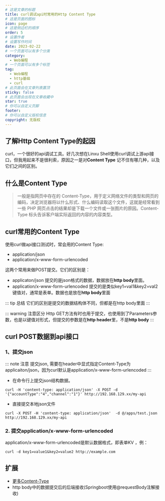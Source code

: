 ```yaml
---
# 这是文章的标题
title: curl调试api时常用的Http Content Type
# 这是页面的图标
icon: page
# 这是侧边栏的顺序
order: 5
# 设置作者
# 设置写作时间
date: 2023-02-22
# 一个页面可以有多个分类
category:
  - Web编程
# 一个页面可以有多个标签
tag:
  - Web编程
  - http基础
  - curl
# 此页面会在文章列表置顶
sticky: false
# 此页面会出现在文章收藏中
star: true
# 你可以自定义页脚
footer: 
# 你可以自定义版权信息
copyright: 无版权
---
```





## 了解Http Content Type的起因

curl，一个很好的api调试工具。好几次想在Linxu Shell使用curl调试上游api接口，但我用起来不是很利索，原因之一是对**Content Type** 记不住有哪几种，以及它们之间的区别。



## 什么是Content Type 

>一般是指网页中存在的 Content-Type，用于定义网络文件的类型和网页的编码，决定浏览器将以什么形式、什么编码读取这个文件，这就是经常看到一些 PHP 网页点击的结果却是下载一个文件或一张图片的原因。Content-Type 标头告诉客户端实际返回的内容的内容类型。


## curl常用的Content Type ###

使用curl做api接口测试时，常会用的Content Type:
- application/json
- application/x-www-form-urlencoded

这两个常用来做POST提交。它们的区别是：
- applicaton/json 提交的是json格式的数据，数据放在**http body**里面。
- application/x-www-form-urlencoded 提交的是类似key1=val1&key2=val2键值对，通常是表单。数据也是放在**http body**里面

::: tip 总结
它们的区别是提交的数据结构体不同，但都是在http body里面
:::

::: warning 注意区分
Http GET方法有时也用于提交，也使用到了Parameters参数，也是以键值对形式，但提交的参数是在**http header**里，不是**http body**
:::


## curl POST数据到api接口

### 1、提交json

::: note 注意
提交json, 需要在header中显式指定Content-Type为applicaiton/json，因为curl默认是application/x-www-form-urlencoded
:::
- 在命令行上提交json结构数据。

```shell
curl -H 'content-type: application/json' -X POST -d '{"accountType":"4","channel":"1"}' http://192.168.129.xx/my-api
```
- 直接提交本地json文件

```shell
curl -X POST -H 'content-type: application/json'  -d @/apps/test.json http://192.168.129.xx/my-api
```

### 2. 提交application/x-www-form-urlencoded
application/x-www-form-urlencoded是默认数据格式，即表单KV
，例：
```shell
curl -d key1=value1&key2=value2 http://example.com
```

## 扩展
- [更多Content-Type](https://www.runoob.com/http/http-content-type.html)
- http body中的数据提交后的后端接收(Springboot使用@requestBody注解接收)